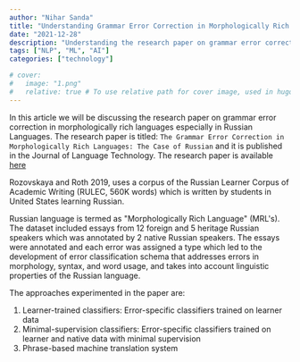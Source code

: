 ```yaml
---
author: "Nihar Sanda"
title: "Understanding Grammar Error Correction in Morphologically Rich Languages"
date: "2021-12-28"
description: "Understanding the research paper on grammar error correction in morphologically rich languages especially in Russian Languages"
tags: ["NLP", "ML", "AI"]
categories: ["technology"]

# cover:
#   image: "1.png"
#   relative: true # To use relative path for cover image, used in hugo Page-bundles
---
```


In this article we will be discussing the research paper on grammar error correction in morphologically rich languages especially in Russian Languages. The research paper is titled: `The Grammar Error Correction in Morphologically Rich Languages: The Case of Russian` and it is published in the Journal of Language Technology. The research paper is available [here](https://aclanthology.org/Q19-1001.pdf)


Rozovskaya and Roth 2019, uses a corpus of the Russian Learner Corpus of Academic Writing (RULEC, 560K 
words) which is written by students in United States learning Russian.

Russian language is termed as "Morphologically Rich Language" (MRL's). The dataset included essays from 12 foreign and 5 heritage Russian speakers which was annotated by 2 native Russian speakers. The essays were annotated and each error was assigned a type which led to the development of error classification schema that addresses errors in morphology, syntax, and word usage, and takes into account linguistic properties of the Russian language.

The approaches experimented in the paper are:
1. Learner-trained classifiers: Error-specific classifiers trained on learner data
2. Minimal-supervision classifiers: Error-specific classifiers trained on learner and native data with minimal supervision
3. Phrase-based machine translation system
